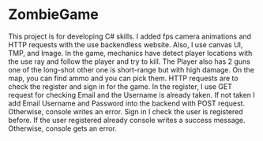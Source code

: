# ZombieGame
This project is for developing C# skills. I added fps camera animations and HTTP requests with the use backendless website. Also, I use canvas UI, TMP, and Image.
In the game, mechanics have detect player locations with the use ray and follow the player and try to kill. The Player also has 2 guns one of the long-shot other one is short-range but with high damage.
On the map, you can find ammo and you can pick them.
HTTP requests are to check the register and sign in for the game. In the register, I use GET request for checking Email and the Username is already taken. If not taken I add Email Username and Password into the backend with POST request. Otherwise, console writes an error.
Sign in I check the user is registered before. If the user registered already console writes a success message. Otherwise, console gets an error.

